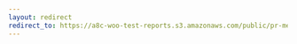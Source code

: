 ```yaml
---
layout: redirect
redirect_to: https://a8c-woo-test-reports.s3.amazonaws.com/public/pr-merge/41828/api/index.html
---
```

